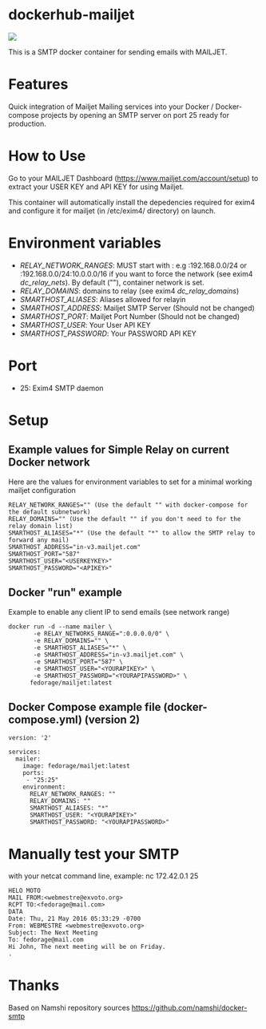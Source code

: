 # dockerhub-mailjet
[![](https://images.microbadger.com/badges/image/fedorage/mailjet.svg)](https://microbadger.com/images/fedorage/mailjet "Get your own image badge on microbadger.com")

This is a SMTP docker container for sending emails with MAILJET.

# Features
Quick integration of Mailjet Mailing services into your Docker / Docker-compose projects by opening an SMTP server on port 25 ready for production.

# How to Use
Go to your MAILJET Dashboard (https://www.mailjet.com/account/setup) to extract your USER KEY and API KEY for using Mailjet.

This container will automatically install the depedencies required for exim4 and configure it for mailjet (in /etc/exim4/ directory) on launch.

# Environment variables
 * *RELAY_NETWORK_RANGES*: MUST start with : e.g :192.168.0.0/24 or :192.168.0.0/24:10.0.0.0/16 if you want to force the network (see exim4 *dc_relay_nets*). By default (""), container network is set.
 * *RELAY_DOMAINS*: domains to relay (see exim4 *dc_relay_domains*)
 * *SMARTHOST_ALIASES*: Aliases allowed for relayin
 * *SMARTHOST_ADDRESS*: Mailjet SMTP Server (Should not be changed)
 * *SMARTHOST_PORT*: Mailjet Port Number (Should not be changed)
 * *SMARTHOST_USER*: Your User API KEY
 * *SMARTHOST_PASSWORD*: Your PASSWORD API KEY

# Port
* 25: Exim4 SMTP daemon

# Setup 
## Example values for Simple Relay on current Docker network
Here are the values for environment variables to set for a minimal working mailjet configuration
~~~~
RELAY_NETWORK_RANGES="" (Use the default "" with docker-compose for the default subnetwork)
RELAY_DOMAINS="" (Use the default "" if you don't need to for the relay domain list) 
SMARTHOST_ALIASES="*" (Use the default "*" to allow the SMTP relay to forward any mail)
SMARTHOST_ADDRESS="in-v3.mailjet.com"
SMARTHOST_PORT="587"
SMARTHOST_USER="<USERKEYKEY>"
SMARTHOST_PASSWORD="<APIKEY>"
~~~~

## Docker "run" example
Example to enable any client IP to send emails (see network range)
~~~~
docker run -d --name mailer \
       -e RELAY_NETWORKS_RANGE=":0.0.0.0/0" \
       -e RELAY_DOMAINS="" \
       -e SMARTHOST_ALIASES="*" \
       -e SMARTHOST_ADDRESS="in-v3.mailjet.com" \
       -e SMARTHOST_PORT="587" \
       -e SMARTHOST_USER="<YOURAPIKEY>" \
       -e SMARTHOST_PASSWORD="<YOURAPIPASSWORD>" \
      fedorage/mailjet:latest
~~~~

## Docker Compose example file (docker-compose.yml) (version 2)
~~~~
version: '2'

services:
  mailer:
    image: fedorage/mailjet:latest
    ports:
     - "25:25"
    environment:
      RELAY_NETWORK_RANGES: ""
      RELAY_DOMAINS: ""
      SMARTHOST_ALIASES: "*"
      SMARTHOST_USER: "<YOURAPIKEY>"
      SMARTHOST_PASSWORD: "<YOURAPIPASSWORD>"
~~~~

# Manually test your SMTP
with your netcat command line, example: nc 172.42.0.1 25
~~~~
HELO MOTO
MAIL FROM:<webmestre@exvoto.org>
RCPT TO:<fedorage@mail.com>
DATA
Date: Thu, 21 May 2016 05:33:29 -0700
From: WEBMESTRE <webmestre@exvoto.org>
Subject: The Next Meeting
To: fedorage@mail.com
Hi John, The next meeting will be on Friday.
.
~~~~

# Thanks
Based on Namshi repository sources https://github.com/namshi/docker-smtp

